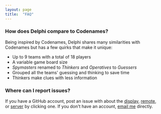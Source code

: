 ```yaml
---
layout: page
title:  "FAQ"
---
```


### How does Delphi compare to Codenames?
Being inspired by Codenames, Delphi shares many similarities with Codenames but has a few quirks that make it unique:
- Up to 9 teams with a total of 18 players
- A variable game board size
- *Spymasters* renamed to *Thinkers* and *Operatives* to *Guessers*
- Grouped all the teams' guessing and thinking to save time
- Thinkers make clues with less information

### Where can I report issues?
If you have a GitHub account, post an issue with about the [display](https://github.com/delphi-game/display/issues/new), [remote](https://github.com/delphi-game/remote/issues/new), or [server](https://github.com/delphi-game/server/issues/new) by clicking one. If you don't have an account, [email me](mailto:venashial.levo@aleeas.com) directly.